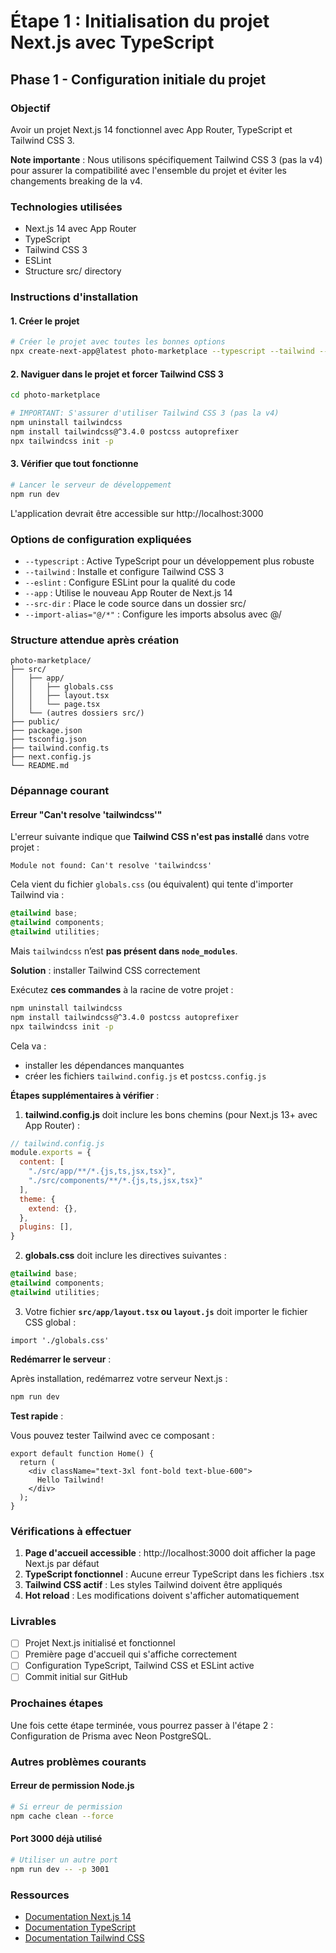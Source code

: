 # Étape 1 : Initialisation du projet Next.js avec TypeScript

## Phase 1 - Configuration initiale du projet

### Objectif

Avoir un projet Next.js 14 fonctionnel avec App Router, TypeScript et Tailwind CSS 3.

**Note importante** : Nous utilisons spécifiquement Tailwind CSS 3 (pas la v4) pour assurer la compatibilité avec l'ensemble du projet et éviter les changements breaking de la v4.

### Technologies utilisées

- Next.js 14 avec App Router
- TypeScript
- Tailwind CSS 3
- ESLint
- Structure src/ directory

### Instructions d'installation

#### 1. Créer le projet

```bash
# Créer le projet avec toutes les bonnes options
npx create-next-app@latest photo-marketplace --typescript --tailwind --eslint --app --src-dir --import-alias="@/*"
```

#### 2. Naviguer dans le projet et forcer Tailwind CSS 3

```bash
cd photo-marketplace

# IMPORTANT: S'assurer d'utiliser Tailwind CSS 3 (pas la v4)
npm uninstall tailwindcss
npm install tailwindcss@^3.4.0 postcss autoprefixer
npx tailwindcss init -p
```

#### 3. Vérifier que tout fonctionne

```bash
# Lancer le serveur de développement
npm run dev
```

L'application devrait être accessible sur http://localhost:3000

### Options de configuration expliquées

- `--typescript` : Active TypeScript pour un développement plus robuste
- `--tailwind` : Installe et configure Tailwind CSS 3
- `--eslint` : Configure ESLint pour la qualité du code
- `--app` : Utilise le nouveau App Router de Next.js 14
- `--src-dir` : Place le code source dans un dossier src/
- `--import-alias="@/*"` : Configure les imports absolus avec @/

### Structure attendue après création

```
photo-marketplace/
├── src/
│   ├── app/
│   │   ├── globals.css
│   │   ├── layout.tsx
│   │   └── page.tsx
│   └── (autres dossiers src/)
├── public/
├── package.json
├── tsconfig.json
├── tailwind.config.ts
├── next.config.js
└── README.md
```


### Dépannage courant

#### Erreur "Can't resolve 'tailwindcss'"

L'erreur suivante indique que **Tailwind CSS n'est pas installé** dans votre projet :

```
Module not found: Can't resolve 'tailwindcss'
```

Cela vient du fichier `globals.css` (ou équivalent) qui tente d'importer Tailwind via :

```css
@tailwind base;
@tailwind components;
@tailwind utilities;
```

Mais `tailwindcss` n’est **pas présent dans `node_modules`**.



**Solution** : installer Tailwind CSS correctement

Exécutez **ces commandes** à la racine de votre projet :

```bash
npm uninstall tailwindcss
npm install tailwindcss@^3.4.0 postcss autoprefixer
npx tailwindcss init -p
```

Cela va :

* installer les dépendances manquantes
* créer les fichiers `tailwind.config.js` et `postcss.config.js`


**Étapes supplémentaires à vérifier** :

1. **tailwind.config.js** doit inclure les bons chemins (pour Next.js 13+ avec App Router) :

```js
// tailwind.config.js
module.exports = {
  content: [
    "./src/app/**/*.{js,ts,jsx,tsx}",
    "./src/components/**/*.{js,ts,jsx,tsx}"
  ],
  theme: {
    extend: {},
  },
  plugins: [],
}
```

2. **globals.css** doit inclure les directives suivantes :

```css
@tailwind base;
@tailwind components;
@tailwind utilities;
```

3. Votre fichier **`src/app/layout.tsx` ou `layout.js`** doit importer le fichier CSS global :

```tsx
import './globals.css'
```



**Redémarrer le serveur** :

Après installation, redémarrez votre serveur Next.js :

```bash
npm run dev
```



**Test rapide** :

Vous pouvez tester Tailwind avec ce composant :

```tsx
export default function Home() {
  return (
    <div className="text-3xl font-bold text-blue-600">
      Hello Tailwind!
    </div>
  );
}
```





### Vérifications à effectuer

1. **Page d'accueil accessible** : http://localhost:3000 doit afficher la page Next.js par défaut
2. **TypeScript fonctionnel** : Aucune erreur TypeScript dans les fichiers .tsx
3. **Tailwind CSS actif** : Les styles Tailwind doivent être appliqués
4. **Hot reload** : Les modifications doivent s'afficher automatiquement

### Livrables

- [ ] Projet Next.js initialisé et fonctionnel
- [ ] Première page d'accueil qui s'affiche correctement
- [ ] Configuration TypeScript, Tailwind CSS et ESLint active
- [ ] Commit initial sur GitHub

### Prochaines étapes

Une fois cette étape terminée, vous pourrez passer à l'étape 2 : Configuration de Prisma avec Neon PostgreSQL.

### Autres problèmes courants

#### Erreur de permission Node.js
```bash
# Si erreur de permission
npm cache clean --force
```

#### Port 3000 déjà utilisé
```bash
# Utiliser un autre port
npm run dev -- -p 3001
```

### Ressources

- [Documentation Next.js 14](https://nextjs.org/docs)
- [Documentation TypeScript](https://www.typescriptlang.org/docs/)
- [Documentation Tailwind CSS](https://tailwindcss.com/docs)
